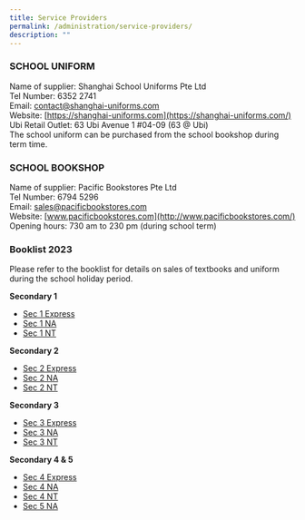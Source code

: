 ```yaml
---
title: Service Providers
permalink: /administration/service-providers/
description: ""
---
```

### SCHOOL UNIFORM 
Name of supplier: Shanghai School Uniforms Pte Ltd <br> 
Tel Number: 6352 2741  <br>
Email:&nbsp;[contact@shanghai-uniforms.com](mailto:contact@shanghai-uniforms.com)  <br>
Website:&nbsp;[https://shanghai-uniforms.com](https://shanghai-uniforms.com/)  <br>
Ubi Retail Outlet: 63 Ubi Avenue 1 #04-09 (63 @ Ubi)   <br>
The school uniform can be purchased from the school bookshop during term time.

### **SCHOOL BOOKSHOP**  

Name of supplier: Pacific Bookstores Pte Ltd <br>
Tel Number: 6794 5296 <br>
Email:&nbsp;[sales@pacificbookstores.com](mailto:sales@pacificbookstores.com) <br>
Website:&nbsp;[www.pacificbookstores.com](http://www.pacificbookstores.com/) <br>
Opening hours: 730 am to 230 pm (during school term)

### Booklist 2023
Please refer to the booklist for details on sales of textbooks and uniform during the school holiday period.


**Secondary 1**
* [Sec 1 Express](/files/1exp%202023.pdf"target="_blank")
* [Sec 1 NA](/files/1na%202023.pdf"target="_blank")
* [Sec 1 NT](/files/1nt%202023.pdf"target="_blank")

**Secondary 2**
* [Sec 2 Express](/files/2exp%202023.pdf"target="_blank")
* [Sec 2 NA](/files/2na%202023.pdf"target="_blank")
* [Sec 2 NT](/files/2nt%202023.pdf"target="_blank")

**Secondary 3**
* [Sec 3 Express](/files/3exp%202023.pdf"target="_blank")
* [Sec 3 NA](/files/3na%202023.pdf"target="_blank")
* [Sec 3 NT](/files/3nt%202023.pdf"target="_blank")

**Secondary 4 &amp; 5**
* [Sec 4 Express](/files/4exp%202023.pdf"target="_blank")
* [Sec 4 NA](/files/4na%202023.pdf"target="_blank")
* [Sec 4 NT](/files/4nt%202023.pdf"target="_blank")
* [Sec 5 NA](/files/5na%202023.pdf"target="_blank")